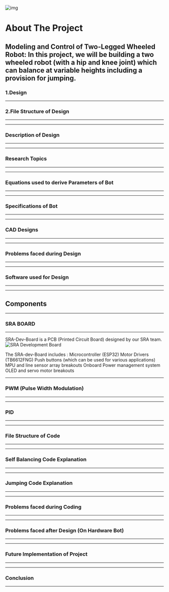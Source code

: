 ![img]()

# About The Project
Modeling and Control of Two-Legged Wheeled Robot:
In this project, we will be building a two wheeled robot (with a hip and knee joint) which can balance at variable heights including a provision for jumping.
---
### 1.Design
---
### 2.File Structure of Design
---

---
### Description of Design
---

---
### Research Topics
---

---
### Equations used to derive Parameters of Bot
---

---

### Specifications of Bot
---

---
### CAD Designs
---

---

### Problems faced during Design
---

---

### Software used for Design
---

---

## Components
---
### SRA BOARD
---
SRA-Dev-Board is a PCB (Printed Circuit Board) designed by our SRA team.
![SRA Development Board]()

The SRA-dev-Board includes :
Microcontroller (ESP32)
Motor Drivers (TB6612FNG)
Push buttons (which can be used for various applications)
MPU and line sensor array breakouts
Onboard Power management system
OLED and servo motor breakouts


---

### PWM (Pulse Width Modulation)
---

---

### PID
---

---

### File Structure of Code
---

---

### Self Balancing Code Explanation
---

---

### Jumping Code Explanation
---

---

### Problems faced during Coding
---

---

### Problems faced after Design (On Hardware Bot)
---


---

### Future Implementation of Project
---

---

### Conclusion
---



